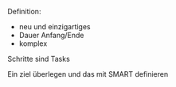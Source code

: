 
Definition:
- neu und einzigartiges
- Dauer Anfang/Ende
- komplex

Schritte sind Tasks

Ein ziel überlegen und das mit SMART definieren

